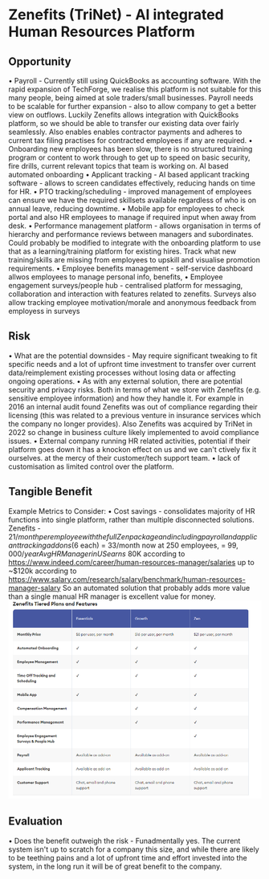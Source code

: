 # Zenefits (TriNet) - AI integrated Human Resources Platform

## Opportunity
 •  Payroll - Currently still using QuickBooks as accounting software. With the rapid expansion of TechForge, we realise this platform is not suitable for this many people, being aimed at sole traders/small businesses. Payroll needs to be scalable for further expansion - also to allow company to get a better view on outflows. Luckily Zenefits allows integration with QuickBooks platform, so we should be able to transfer our existing data over fairly seamlessly.
  Also enables enables contractor payments and adheres to current tax filing practises for contracted employees if any are required.
 • Onboarding new employees has been slow, there is no structured training program or content to work through to get up to speed on basic security, fire drills, current relevant topics that team is working on. AI based automated onboarding
 • Applicant tracking - AI based applicant tracking software - allows to screen candidates effectively, reducing hands on time for HR.
 • PTO tracking/scheduling - improved management of employees can ensure we have the required skillsets available regardless of who is on annual leave, reducing downtime.
 • Mobile app for employees to check portal and also HR employees to manage if required input when away from desk.
 • Performance management platform - allows organisation in terms of hierarchy and performance reviews between managers and subordinates. Could probably be modified to integrate with the onboarding platform to use that as a learning/training platform for existing hires. Track what new training/skills are missing from employees to upskill and visualise promotion requirements.
 • Employee benefits management - self-service dashboard allwos employees to manage personal info, benefits,
 • Employee engagement surveys/people hub - centralised platform for messaging, collaboration and interaction with features related to zenefits. Surveys also allow tracking employee motivation/morale and anonymous feedback from employess in surveys


## Risk
 • What are the potential downsides - May require significant tweaking to fit specific needs and a lot of upfront time investment to transfer over current data/reimplement existing processes without losing data or affecting ongoing operations.
 • As with any external solution, there are potential security and privacy risks. Both in terms of what we store with Zenefits (e.g. sensitive employee information) and how they handle it. For example in 2016 an internal audit found Zenefits was out of compliance regarding their licensing (this was related to a previous venture in insurance services which the company no longer provides). Also Zenefits was acquired by TriNet in 2022 so change in business culture likely implemented to avoid compliance issues.
 • External company running HR related activities, potential if their platform goes down it has a knockon effect on us and we can't ctively fix it ourselves. at the mercy of their customer/tech support team. 
 • lack of customisation as limited control over the platform. 




## Tangible Benefit
Example Metrics to Consider:
 • Cost savings - consolidates majority of HR functions into single platform, rather than multiple disconnected solutions.
  Zenefits - $21/month per employee with the full Zen package and including payroll and applicant tracking addons ($6 each) = 33/month now at 250 employees, = $99,000 /year
 Avg HR Manager in US earns ~$80K according to https://www.indeed.com/career/human-resources-manager/salaries 
 up to ~$120k according to https://www.salary.com/research/salary/benchmark/human-resources-manager-salary 
 So an automated solution that probably adds more value than a single manual HR manager is excellent value for money.
  ![alt text](image.png)


## Evaluation
 • Does the benefit outweigh the risk - Funadmentally yes. The current system isn't up to scratch for a company this size, and while there are likely to be teething pains and a lot of upfront time and effort invested into the system, in the long run it will be of great benefit to the company.


